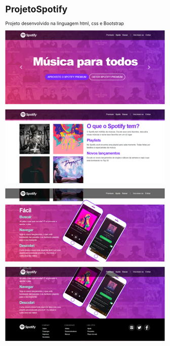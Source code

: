 # ProjetoSpotify
 Projeto desenvolvido na linguagem html, css e Bootstrap
<p align="center">
     <img windth="470" src="assets/primeira_pagina.png">
</p>

<p align="center">
     <img windth="470" src="assets/segunda_pagina.png">
</p>

<p align="center">
     <img windth="470" src="assets/terceira_pagina.png">
</p>

<p align="center">
     <img windth="470" src="assets/quarta_pagina.png">
</p>

